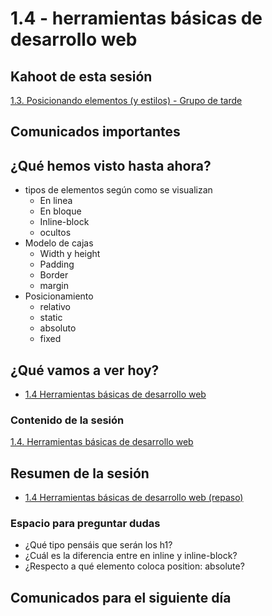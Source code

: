 # 1.4 - herramientas básicas de desarrollo web

## Kahoot de esta sesión

[1.3. Posicionando elementos (y estilos) - Grupo de tarde](https://play.kahoot.it/#/k/a5aaa093-ba05-42b8-a56d-103d192410b1)

## Comunicados importantes

## ¿Qué hemos visto hasta ahora?

- tipos de elementos según como se visualizan
  - En linea
  - En bloque
  - Inline-block
  - ocultos
- Modelo de cajas
  - Width y height
  - Padding
  - Border
  - margin
- Posicionamiento
  - relativo
  - static
  - absoluto
  - fixed


## ¿Qué vamos a ver hoy?

- [1.4 Herramientas básicas de desarrollo web](https://drive.google.com/open?id=1fLntLFq3cQcGIPwWbhwXtEDGG2X_spta)

### Contenido de la sesión

[1.4. Herramientas básicas de desarrollo web](https://adalab.gitbooks.io/curso-programacion-front-end-2018/content/sprint_1/1_4_herramientas_basicas_de_desarrollo_web.html)


## Resumen de la sesión

- [1.4 Herramientas básicas de desarrollo web (repaso)](https://drive.google.com/open?id=1hskBp23SAScGPktrHqEh1KtPxAu0Phfb)

### Espacio para preguntar dudas

- ¿Qué tipo pensáis que serán los h1?
- ¿Cuál es la diferencia entre en inline y inline-block?
- ¿Respecto a qué elemento coloca position: absolute?


## Comunicados para el siguiente día
